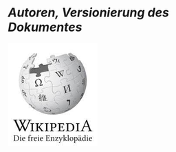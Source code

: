 *Autoren, Versionierung des Dokumentes*
===========================================================================



<img src="M306.jpg"> 
